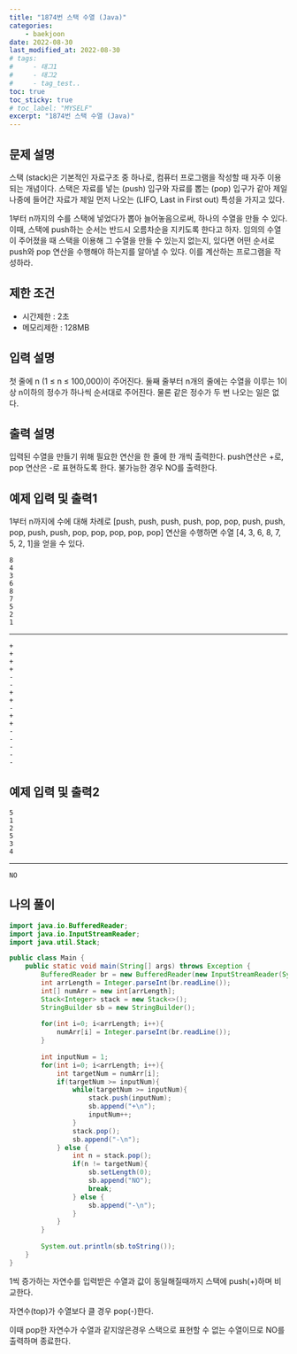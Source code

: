 ```yaml
---
title: "1874번 스택 수열 (Java)"
categories: 
    - baekjoon
date: 2022-08-30
last_modified_at: 2022-08-30
# tags:
#     - 태그1
#     - 태그2
#     - tag_test..
toc: true
toc_sticky: true
# toc_label: "MYSELF"
excerpt: "1874번 스택 수열 (Java)"
---
```

## 문제 설명

스택 (stack)은 기본적인 자료구조 중 하나로, 컴퓨터 프로그램을 작성할 때 자주 이용되는 개념이다. 스택은 자료를 넣는 (push) 입구와 자료를 뽑는 (pop) 입구가 같아 제일 나중에 들어간 자료가 제일 먼저 나오는 (LIFO, Last in First out) 특성을 가지고 있다.

1부터 n까지의 수를 스택에 넣었다가 뽑아 늘어놓음으로써, 하나의 수열을 만들 수 있다. 이때, 스택에 push하는 순서는 반드시 오름차순을 지키도록 한다고 하자. 임의의 수열이 주어졌을 때 스택을 이용해 그 수열을 만들 수 있는지 없는지, 있다면 어떤 순서로 push와 pop 연산을 수행해야 하는지를 알아낼 수 있다. 이를 계산하는 프로그램을 작성하라.

## 제한 조건

- 시간제한 : 2초
- 메모리제한 : 128MB

## 입력 설명

첫 줄에 n (1 ≤ n ≤ 100,000)이 주어진다. 둘째 줄부터 n개의 줄에는 수열을 이루는 1이상 n이하의 정수가 하나씩 순서대로 주어진다. 물론 같은 정수가 두 번 나오는 일은 없다.

## 출력 설명

입력된 수열을 만들기 위해 필요한 연산을 한 줄에 한 개씩 출력한다. push연산은 +로, pop 연산은 -로 표현하도록 한다. 불가능한 경우 NO를 출력한다.

## 예제 입력 및 출력1

1부터 n까지에 수에 대해 차례로 [push, push, push, push, pop, pop, push, push, pop, push, push, pop, pop, pop, pop, pop] 연산을 수행하면 수열 [4, 3, 6, 8, 7, 5, 2, 1]을 얻을 수 있다.

    8
    4
    3
    6
    8
    7
    5
    2
    1
<hr>

    +
    +
    +
    +
    -
    -
    +
    +
    -
    +
    +
    -
    -
    -
    -
    -

## 예제 입력 및 출력2

    5
    1
    2
    5
    3
    4
<hr>

    NO

## 나의 풀이

```java
import java.io.BufferedReader;
import java.io.InputStreamReader;
import java.util.Stack;

public class Main {
    public static void main(String[] args) throws Exception {
        BufferedReader br = new BufferedReader(new InputStreamReader(System.in));
        int arrLength = Integer.parseInt(br.readLine());
        int[] numArr = new int[arrLength];
        Stack<Integer> stack = new Stack<>();
        StringBuilder sb = new StringBuilder();
        
        for(int i=0; i<arrLength; i++){
            numArr[i] = Integer.parseInt(br.readLine());
        }
        
        int inputNum = 1;
        for(int i=0; i<arrLength; i++){
            int targetNum = numArr[i];
            if(targetNum >= inputNum){
                while(targetNum >= inputNum){
                    stack.push(inputNum);
                    sb.append("+\n");
                    inputNum++;
                }
                stack.pop();
                sb.append("-\n");
            } else {
                int n = stack.pop();
                if(n != targetNum){
                    sb.setLength(0);
                    sb.append("NO");
                    break;
                } else {
                    sb.append("-\n");
                }
            }
        }
        
        System.out.println(sb.toString());
    }
}
```

1씩 증가하는 자연수를 입력받은 수열과 값이 동일해질때까지 스택에 push(+)하며 비교한다.

자연수(top)가 수열보다 클 경우 pop(-)한다.

이때 pop한 자연수가 수열과 같지않은경우 스택으로 표현할 수 없는 수열이므로 NO를 출력하며 종료한다.
